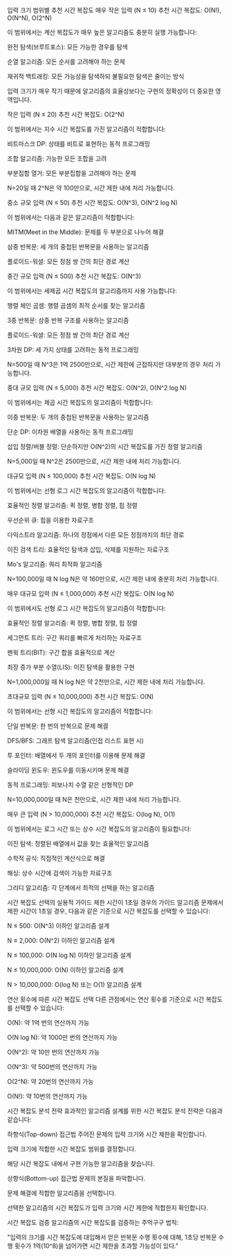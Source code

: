 입력 크기 범위별 추천 시간 복잡도
매우 작은 입력 (N ≤ 10)
추천 시간 복잡도: O(N!), O(N^N), O(2^N)

이 범위에서는 계산 복잡도가 매우 높은 알고리즘도 충분히 실행 가능합니다:

완전 탐색(브루트포스): 모든 가능한 경우를 탐색

순열 알고리즘: 모든 순서를 고려해야 하는 문제

재귀적 백트래킹: 모든 가능성을 탐색하되 불필요한 탐색은 줄이는 방식

입력 크기가 매우 작기 때문에 알고리즘의 효율성보다는 구현의 정확성이 더 중요한 영역입니다.

작은 입력 (N ≤ 20)
추천 시간 복잡도: O(2^N)

이 범위에서는 지수 시간 복잡도를 가진 알고리즘이 적합합니다:

비트마스크 DP: 상태를 비트로 표현하는 동적 프로그래밍

조합 알고리즘: 가능한 모든 조합을 고려

부분집합 열거: 모든 부분집합을 고려해야 하는 문제

N=20일 때 2^N은 약 100만으로, 시간 제한 내에 처리 가능합니다.

중소 규모 입력 (N ≤ 50)
추천 시간 복잡도: O(N^3), O(N^2 log N)

이 범위에서는 다음과 같은 알고리즘이 적합합니다:

MITM(Meet in the Middle): 문제를 두 부분으로 나누어 해결

삼중 반복문: 세 개의 중첩된 반복문을 사용하는 알고리즘

플로이드-워셜: 모든 정점 쌍 간의 최단 경로 계산

중간 규모 입력 (N ≤ 500)
추천 시간 복잡도: O(N^3)

이 범위에서는 세제곱 시간 복잡도의 알고리즘까지 사용 가능합니다:

행렬 체인 곱셈: 행렬 곱셈의 최적 순서를 찾는 알고리즘

3중 반복문: 삼중 반복 구조를 사용하는 알고리즘

플로이드-워셜: 모든 정점 쌍 간의 최단 경로 계산

3차원 DP: 세 가지 상태를 고려하는 동적 프로그래밍

N=500일 때 N^3은 1억 2500만으로, 시간 제한에 근접하지만 대부분의 경우 처리 가능합니다.

중대 규모 입력 (N ≤ 5,000)
추천 시간 복잡도: O(N^2), O(N^2 log N)

이 범위에서는 제곱 시간 복잡도의 알고리즘이 적합합니다:

이중 반복문: 두 개의 중첩된 반복문을 사용하는 알고리즘

단순 DP: 이차원 배열을 사용하는 동적 프로그래밍

삽입 정렬/버블 정렬: 단순하지만 O(N^2)의 시간 복잡도를 가진 정렬 알고리즘

N=5,000일 때 N^2은 2500만으로, 시간 제한 내에 처리 가능합니다.

대규모 입력 (N ≤ 100,000)
추천 시간 복잡도: O(N log N)

이 범위에서는 선형 로그 시간 복잡도의 알고리즘이 적합합니다:

효율적인 정렬 알고리즘: 퀵 정렬, 병합 정렬, 힙 정렬

우선순위 큐: 힙을 이용한 자료구조

다익스트라 알고리즘: 하나의 정점에서 다른 모든 정점까지의 최단 경로

이진 검색 트리: 효율적인 탐색과 삽입, 삭제를 지원하는 자료구조

Mo's 알고리즘: 쿼리 최적화 알고리즘

N=100,000일 때 N log N은 약 160만으로, 시간 제한 내에 충분히 처리 가능합니다.

매우 대규모 입력 (N ≤ 1,000,000)
추천 시간 복잡도: O(N log N)

이 범위에서도 선형 로그 시간 복잡도의 알고리즘이 적합합니다:

효율적인 정렬 알고리즘: 퀵 정렬, 병합 정렬, 힙 정렬

세그먼트 트리: 구간 쿼리를 빠르게 처리하는 자료구조

펜윅 트리(BIT): 구간 합을 효율적으로 계산

최장 증가 부분 수열(LIS): 이진 탐색을 활용한 구현

N=1,000,000일 때 N log N은 약 2천만으로, 시간 제한 내에 처리 가능합니다.

초대규모 입력 (N ≤ 10,000,000)
추천 시간 복잡도: O(N)

이 범위에서는 선형 시간 복잡도의 알고리즘이 적합합니다:

단일 반복문: 한 번의 반복으로 문제 해결

DFS/BFS: 그래프 탐색 알고리즘(인접 리스트 표현 시)

투 포인터: 배열에서 두 개의 포인터를 이용해 문제 해결

슬라이딩 윈도우: 윈도우를 이동시키며 문제 해결

동적 프로그래밍: 피보나치 수열 같은 선형적인 DP

N=10,000,000일 때 N은 천만으로, 시간 제한 내에 처리 가능합니다.

매우 큰 입력 (N > 10,000,000)
추천 시간 복잡도: O(log N), O(1)

이 범위에서는 로그 시간 또는 상수 시간 복잡도의 알고리즘이 필요합니다:

이진 탐색: 정렬된 배열에서 값을 찾는 효율적인 알고리즘

수학적 공식: 직접적인 계산식으로 해결

해싱: 상수 시간에 검색이 가능한 자료구조

그리디 알고리즘: 각 단계에서 최적의 선택을 하는 알고리즘

시간 복잡도 선택의 실용적 가이드
제한 시간이 1초일 경우의 가이드
알고리즘 문제에서 제한 시간이 1초일 경우, 다음과 같은 기준으로 시간 복잡도를 선택할 수 있습니다:

N ≤ 500: O(N^3) 이하인 알고리즘 설계

N ≤ 2,000: O(N^2) 이하인 알고리즘 설계

N ≤ 100,000: O(N log N) 이하인 알고리즘 설계

N ≤ 10,000,000: O(N) 이하인 알고리즘 설계

N > 10,000,000: O(log N) 또는 O(1) 알고리즘 설계

연산 횟수에 따른 시간 복잡도 선택
다른 관점에서는 연산 횟수를 기준으로 시간 복잡도를 선택할 수 있습니다:

O(N): 약 1억 번의 연산까지 가능

O(N log N): 약 1000만 번의 연산까지 가능

O(N^2): 약 10만 번의 연산까지 가능

O(N^3): 약 500번의 연산까지 가능

O(2^N): 약 20번의 연산까지 가능

O(N!): 약 10번의 연산까지 가능

시간 복잡도 분석 전략
효과적인 알고리즘 설계를 위한 시간 복잡도 분석 전략은 다음과 같습니다:

하향식(Top-down) 접근법
주어진 문제의 입력 크기와 시간 제한을 확인합니다.

입력 크기에 적합한 시간 복잡도 범위를 결정합니다.

해당 시간 복잡도 내에서 구현 가능한 알고리즘을 찾습니다.

상향식(Bottom-up) 접근법
문제의 본질을 파악합니다.

문제 해결에 적합한 알고리즘을 선택합니다.

선택한 알고리즘의 시간 복잡도가 입력 크기와 시간 제한에 적합한지 확인합니다.

시간 복잡도 검증
알고리즘의 시간 복잡도를 검증하는 주먹구구 법칙:

"입력의 크기를 시간 복잡도에 대입해서 얻은 반복문 수행 횟수에 대해, 1초당 반복문 수행 횟수가 1억(10^8)을 넘어가면 시간 제한을 초과할 가능성이 있다."
